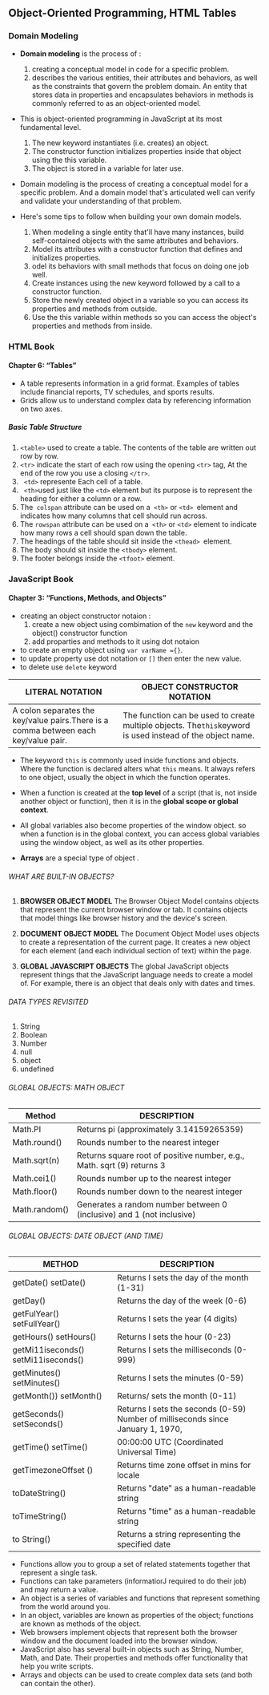 ## Object-Oriented Programming, HTML Tables
### Domain Modeling
* **Domain modeling** is the process of :
     1. creating a conceptual model in code for a specific problem.
     2. describes the various entities, their attributes and behaviors, as well as the constraints that govern the problem domain. An entity that stores data in properties and encapsulates behaviors in methods is commonly referred to as an object-oriented model.

* This is object-oriented programming in JavaScript at its most fundamental level.
     1. The new keyword instantiates (i.e. creates) an object.
     2. The constructor function initializes properties inside that object using the this variable.
     3. The object is stored in a variable for later use.

* Domain modeling is the process of creating a conceptual model for a specific problem. And a domain model that's articulated well can verify and validate your understanding of that problem.

* Here's some tips to follow when building your own domain models.

     1.  When modeling a single entity that'll have many instances, build self-contained objects with the same attributes and behaviors.
     2.  Model its attributes with a constructor function that defines and initializes properties.
     3. odel its behaviors with small methods that focus on doing one job well.
     4. Create instances using the new keyword followed by a call to a constructor function.
     5. Store the newly created object in a variable so you can access its properties and methods from outside.
     6. Use the this variable within methods so you can access the object's properties and methods from inside.

### HTML Book 
#### Chapter 6: “Tables”
* A table represents information in a grid format. Examples of tables include financial reports, TV schedules, and sports results.
* Grids allow us to understand complex data by referencing information on two axes.

##### Basic Table Structure
1. `<table>` used to create a table. The contents of the table are written out row by row.
2. `<tr>` indicate the start of each row using the opening `<tr>` tag, At the end of the row you use a closing `</tr>`.
3. ` <td>` represente Each cell of a table.
4. ` <th>`used just like the `<td>` element but its purpose is to represent the heading for either a column or a row.
5. The` colspan` attribute can be used on a` <th>` or `<td> `element and indicates how many columns that cell should run across.
6. The `rowspan` attribute can be used on a` <th>` or `<td>` element to indicate how many rows a cell should span down the table.
7. The headings of the table should sit inside the `<thead> `element.
8. The body should sit inside the `<tbody>` element.
9. The footer belongs inside the `<tfoot>` element.


### JavaScript Book 
#### Chapter 3: “Functions, Methods, and Objects” 
* creating an object constructor notaion :
     1. create a new object using combimation of the `new` keyword and the object() constructor function 
     2.  add proparties and methods to it using dot notaion 
 * to create an empty object using `var varName ={}`.
 * to update property use dot notation or `[]` then enter the new value.
 * to delete use `delete` keyword
 
LITERAL NOTATION | OBJECT CONSTRUCTOR NOTATION
-----------------|-----------------------------
 A colon separates the key/value pairs.There is a comma between each key/value pair. | The function can be used to create multiple objects. The` this `keyword is used instead of the object name.

* The keyword `this` is commonly used inside functions and objects. Where the function is declared alters what `this` means. It always refers to one object, usually the object in which the function operates.

* When a function is created at the **top level** of a script (that is, not inside another object or function), then it is in the **global scope or global context**.

* All global variables also become properties of the window object. so when a function is in the global context, you can access global variables using the window object, as well as its other properties.

* **Arrays** are a special type of object .

###### WHAT ARE BUILT-IN OBJECTS?
1. **BROWSER OBJECT MODEL** The Browser Object Model contains objects that represent the current browser window or tab. It contains objects that model things like browser history and the device's screen.

2. **DOCUMENT OBJECT MODEL** The Document Object Model uses objects to create a representation of the current page. It creates a new object for each element (and each individual section of text) within the page.

3. **GLOBAL JAVASCRIPT OBJECTS** The global JavaScript objects represent things that the JavaScript language needs to create a model
of. For example, there is an object that deals only with dates and times.



###### DATA TYPES REVISITED 
1. String
2. Boolean
3. Number
4. null
5. object
6. undefined


###### GLOBAL OBJECTS: MATH OBJECT
Method | DESCRIPTION
-------|------
Math.PI | Returns pi (approximately 3.14159265359)
Math.round() | Rounds number to the nearest integer
Math.sqrt(n)| Returns square root of positive number, e.g., Math. sqrt (9) returns 3
Math.cei1() |Rounds number up to the nearest integer
Math.floor() | Rounds number down to the nearest integer
Math.random() | Generates a random number between 0 (inclusive) and 1 (not inclusive)

###### GLOBAL OBJECTS: DATE OBJECT (AND TIME)
METHOD | DESCRIPTION
--------|--------
getDate() setDate() |Returns I sets the day of the month (1-31)
getDay()  |Returns the day of the week (0-6)
getFulYear() setFullYear() | Returns I sets the year (4 digits)
getHours() setHours() |Returns I sets the hour (0-23)
getMi11iseconds() setMi11iseconds() |Returns I sets the milliseconds (0-999)
getMinutes() setMinutes() |Returns I sets the minutes (0-59)
getMonth()) setMonth() | Returns/ sets the month (0-11)
getSeconds() setSeconds() | Returns I sets the seconds (0-59) Number of milliseconds since January 1, 1970,
getTime() setTime() |00:00:00 UTC (Coordinated Universal Time)
getTimezoneOffset () | Returns time zone offset in mins for locale
toDateString() |Returns "date" as a human-readable string
toTimeString() |Returns "time" as a human-readable string
to String() | Returns a string representing the specified date


* Functions allow you to group a set of related statements together that represent a single task.
* Functions can take parameters (informatiorJ required to do their job) and may return a value.
* An object is a series of variables and functions that represent something from the world around you.
* In an object, variables are known as properties of the object; functions are known as methods of the object.
* Web browsers implement objects that represent both the browser window and the document loaded into the browser window.
* JavaScript also has several built-in objects such as String, Number, Math, and Date. Their properties and methods offer functionality that help you write scripts.
* Arrays and objects can be used to create complex data sets (and both can contain the other).